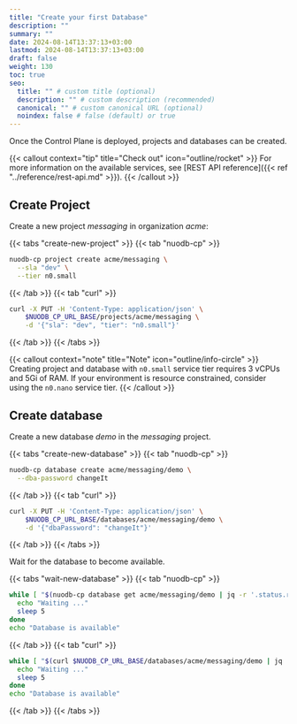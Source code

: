 ```yaml
---
title: "Create your first Database"
description: ""
summary: ""
date: 2024-08-14T13:37:13+03:00
lastmod: 2024-08-14T13:37:13+03:00
draft: false
weight: 130
toc: true
seo:
  title: "" # custom title (optional)
  description: "" # custom description (recommended)
  canonical: "" # custom canonical URL (optional)
  noindex: false # false (default) or true
---
```


Once the Control Plane is deployed, projects and databases can be created.

{{< callout context="tip" title="Check out" icon="outline/rocket" >}}
For more information on the available services, see [REST API reference]({{< ref "../reference/rest-api.md" >}}).
{{< /callout >}}

## Create Project

Create a new project *messaging* in organization *acme*:

{{< tabs "create-new-project" >}}
{{< tab "nuodb-cp" >}}

```sh
nuodb-cp project create acme/messaging \
  --sla "dev" \
  --tier n0.small
```

{{< /tab >}}
{{< tab "curl" >}}

```sh
curl -X PUT -H 'Content-Type: application/json' \
    $NUODB_CP_URL_BASE/projects/acme/messaging \
    -d '{"sla": "dev", "tier": "n0.small"}'
```

{{< /tab >}}
{{< /tabs >}}

{{< callout context="note" title="Note" icon="outline/info-circle" >}}
Creating project and database with `n0.small` service tier requires 3 vCPUs and 5Gi of RAM.
If your environment is resource constrained, consider using the `n0.nano` service tier.
{{< /callout >}}

## Create database

Create a new database *demo* in the *messaging* project.

{{< tabs "create-new-database" >}}
{{< tab "nuodb-cp" >}}

```sh
nuodb-cp database create acme/messaging/demo \
  --dba-password changeIt
```

{{< /tab >}}
{{< tab "curl" >}}

```sh
curl -X PUT -H 'Content-Type: application/json' \
    $NUODB_CP_URL_BASE/databases/acme/messaging/demo \
    -d '{"dbaPassword": "changeIt"}'
```

{{< /tab >}}
{{< /tabs >}}

Wait for the database to become available.

{{< tabs "wait-new-database" >}}
{{< tab "nuodb-cp" >}}

```sh
while [ "$(nuodb-cp database get acme/messaging/demo | jq -r '.status.ready')" != "true" ]; do
  echo "Waiting ..."
  sleep 5
done
echo "Database is available"
```

{{< /tab >}}
{{< tab "curl" >}}

```sh
while [ "$(curl $NUODB_CP_URL_BASE/databases/acme/messaging/demo | jq '.status.ready')" != "true" ]; do
  echo "Waiting ..."
  sleep 5
done
echo "Database is available"
```

{{< /tab >}}
{{< /tabs >}}
